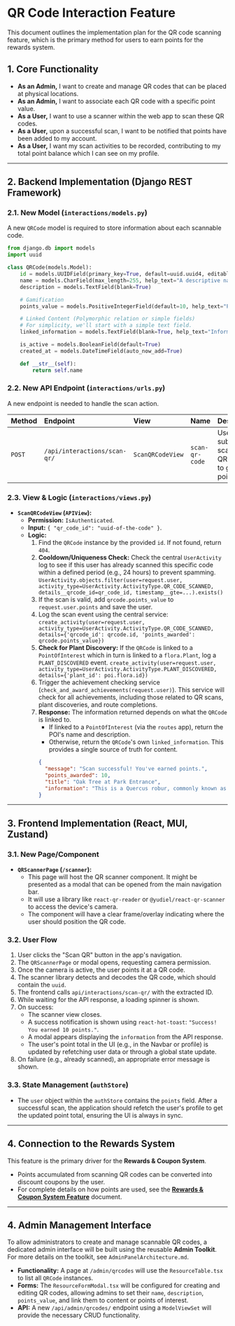 # QR Code Interaction Feature

This document outlines the implementation plan for the QR code scanning feature, which is the primary method for users to earn points for the rewards system.

## 1. Core Functionality

- **As an Admin,** I want to create and manage QR codes that can be placed at physical locations.
- **As an Admin,** I want to associate each QR code with a specific point value.
- **As a User,** I want to use a scanner within the web app to scan these QR codes.
- **As a User,** upon a successful scan, I want to be notified that points have been added to my account.
- **As a User,** I want my scan activities to be recorded, contributing to my total point balance which I can see on my profile.

---

## 2. Backend Implementation (Django REST Framework)

### 2.1. New Model (`interactions/models.py`)

A new `QRCode` model is required to store information about each scannable code.

```python
from django.db import models
import uuid

class QRCode(models.Model):
    id = models.UUIDField(primary_key=True, default=uuid.uuid4, editable=False)
    name = models.CharField(max_length=255, help_text="A descriptive name, e.g., 'Oak Tree at Park Entrance'")
    description = models.TextField(blank=True)

    # Gamification
    points_value = models.PositiveIntegerField(default=10, help_text="Points awarded to the user upon scanning.")

    # Linked Content (Polymorphic relation or simple fields)
    # For simplicity, we'll start with a simple text field.
    linked_information = models.TextField(blank=True, help_text="Information to be displayed to the user after scanning.")

    is_active = models.BooleanField(default=True)
    created_at = models.DateTimeField(auto_now_add=True)

    def __str__(self):
        return self.name
```

### 2.2. New API Endpoint (`interactions/urls.py`)

A new endpoint is needed to handle the scan action.

| Method | Endpoint                     | View             | Name           | Description                                      |
| :----- | :--------------------------- | :--------------- | :------------- | :----------------------------------------------- |
| `POST` | `/api/interactions/scan-qr/` | `ScanQRCodeView` | `scan-qr-code` | User submits a scanned QR code ID to get points. |

### 2.3. View & Logic (`interactions/views.py`)

- **`ScanQRCodeView` (`APIView`):**
  - **Permission:** `IsAuthenticated`.
  - **Input:** `{ "qr_code_id": "uuid-of-the-code" }`.
  - **Logic:**
    1.  Find the `QRCode` instance by the provided `id`. If not found, return `404`.
    2.  **Cooldown/Uniqueness Check:** Check the central `UserActivity` log to see if this user has already scanned this specific code within a defined period (e.g., 24 hours) to prevent spamming.
        `UserActivity.objects.filter(user=request.user, activity_type=UserActivity.ActivityType.QR_CODE_SCANNED, details__qrcode_id=qr_code_id, timestamp__gte=...).exists()`
    3.  If the scan is valid, add `qrcode.points_value` to `request.user.points` and save the user.
    4.  Log the scan event using the central service:
        `create_activity(user=request.user, activity_type=UserActivity.ActivityType.QR_CODE_SCANNED, details={'qrcode_id': qrcode.id, 'points_awarded': qrcode.points_value})`
    5.  **Check for Plant Discovery:** If the `QRCode` is linked to a `PointOfInterest` which in turn is linked to a `flora.Plant`, log a `PLANT_DISCOVERED` event.
        `create_activity(user=request.user, activity_type=UserActivity.ActivityType.PLANT_DISCOVERED, details={'plant_id': poi.flora.id})`
    6.  Trigger the achievement checking service (`check_and_award_achievements(request.user)`). This service will check for all achievements, including those related to QR scans, plant discoveries, and route completions.
    7.  **Response:** The information returned depends on what the `QRCode` is linked to.
        - If linked to a `PointOfInterest` (via the `routes` app), return the POI's name and description.
        - Otherwise, return the `QRCode`'s own `linked_information`.
          This provides a single source of truth for content.
        ```json
        {
          "message": "Scan successful! You've earned points.",
          "points_awarded": 10,
          "title": "Oak Tree at Park Entrance",
          "information": "This is a Quercus robur, commonly known as the English Oak..."
        }
        ```

---

## 3. Frontend Implementation (React, MUI, Zustand)

### 3.1. New Page/Component

- **`QRScannerPage` (`/scanner`):**
  - This page will host the QR scanner component. It might be presented as a modal that can be opened from the main navigation bar.
  - It will use a library like `react-qr-reader` or `@yudiel/react-qr-scanner` to access the device's camera.
  - The component will have a clear frame/overlay indicating where the user should position the QR code.

### 3.2. User Flow

1.  User clicks the "Scan QR" button in the app's navigation.
2.  The `QRScannerPage` or modal opens, requesting camera permission.
3.  Once the camera is active, the user points it at a QR code.
4.  The scanner library detects and decodes the QR code, which should contain the `uuid`.
5.  The frontend calls `api/interactions/scan-qr/` with the extracted ID.
6.  While waiting for the API response, a loading spinner is shown.
7.  On success:
    - The scanner view closes.
    - A success notification is shown using `react-hot-toast`: `"Success! You earned 10 points."`.
    - A modal appears displaying the `information` from the API response.
    - The user's point total in the UI (e.g., in the Navbar or profile) is updated by refetching user data or through a global state update.
8.  On failure (e.g., already scanned), an appropriate error message is shown.

### 3.3. State Management (`authStore`)

- The `user` object within the `authStore` contains the `points` field. After a successful scan, the application should refetch the user's profile to get the updated point total, ensuring the UI is always in sync.

---

## 4. Connection to the Rewards System

This feature is the primary driver for the **Rewards & Coupon System**.

- Points accumulated from scanning QR codes can be converted into discount coupons by the user.
- For complete details on how points are used, see the **[Rewards & Coupon System Feature](./RewardsAndCouponSystem.md)** document.

---

## 4. Admin Management Interface

To allow administrators to create and manage scannable QR codes, a dedicated admin interface will be built using the reusable **Admin Toolkit**. For more details on the toolkit, see `AdminPanelArchitecture.md`.

- **Functionality:** A page at `/admin/qrcodes` will use the `ResourceTable.tsx` to list all `QRCode` instances.
- **Forms:** The `ResourceFormModal.tsx` will be configured for creating and editing QR codes, allowing admins to set their `name`, `description`, `points_value`, and link them to content or points of interest.
- **API:** A new `/api/admin/qrcodes/` endpoint using a `ModelViewSet` will provide the necessary CRUD functionality.
